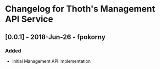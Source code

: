 # Changelog for Thoth's Management API Service

## [0.0.1] - 2018-Jun-26 - fpokorny

### Added

* Initial Management API implementation

